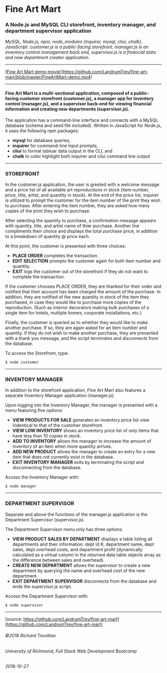 # Fine Art Mart

### A Node.js and MySQL CLI storefront, inventory manager, and department supervisor application

*MySQL, Node.js, npm, node_modules (inquirer, mysql, cliui, chalk), JavaScript. customer.js is a public-facing storefront, manager.js is an inventory control management back end, supervisor.js is a financial stats and new department creator application.*
_________________________________________________

[[Fine Art Mart demo movie](https://github.com/LandrumTrev/fine-art-mart/blob/master/FineArtMart-demo.mp4)](https://github.com/LandrumTrev/fine-art-mart/blob/master/FineArtMart-demo.mp4)

_________________________________________________

#### Fine Art Mart is a multi-sectional application, composed of a public-facing customer storefront (customer.js), a manager app for inventory control (manager.js), and a supervisor back-end for viewing financial information and creating new departments (supervisor.js). 

The application has a command-line interface and connects with a MySQL database (schema and seed file included). Written in JavaScript for Node.js, it uses the following npm packages:

* __mysql__ for database queries, 
* __inquirer__ for command-line input prompts, 
* __cliui__ to format tabluar data output in the CLI, and 
* __chalk__ to color highlight both inquirer and cliui command line output
 
_________________________________________________

### STOREFRONT
In the customer.js application, the user is greeted with a welcome message and a price list of all available art reproductions in stock (item number, price, title, artist, and quantity in stock). At the end of the price list, inquirer is utilized to prompt the customer for the item number of the print they wish to purchase. After entering the item number, they are asked how many copies of the print they wish to purchase. 

After selecting the quantity to purchase, a confirmation message appears with quantity, title, and artist name of thier purchase. Another line compliments their choice and displays the total purchase price, in addition to a breakdown of quantity @ price each.

At this point, the customer is presented with three choices:

* __PLACE ORDER__ completes the transaction.
* __EDIT SELECTION__ prompts the customer again for both item number and quantity.
* __EXIT__ logs the customer out of the storefront if they do not want to complete the transaction.

If the customer chooses PLACE ORDER, they are thanked for their order and notified that their account has been charged the amount of the purchase. In addition, they are notified of the new quantity in stock of the item they purchased, in case they would like to purchase more copies of the reproduction. (Such as interior decorators making bulk purchases of a single item for hotels, multiple homes, corporate installations, etc.)

Finally, the customer is queried as to whether they would like to make another purchase. If so, they are again asked for an item number and quantity. If they do not wish to make another purchase, they are presented with a thank you message, and the script terminates and disconnects from the database.

To access the Storefront, type:
```
$ node customer
```
_________________________________________________

### INVENTORY MANAGER
In addition to the storefront application, Fine Art Mart also features a separate Inventory Manager application (manager.js). 

Upon logging into the Inventory Manager, the manager is presented with a menu featuring five options:

* __VIEW PRODUCTS FOR SALE__ generates an inventory price list view indentical to that of the customer storefront.
* __VIEW LOW INVENTORY__ shows an inventory price list of only items that have less than 10 copies in stock.
* __ADD TO INVENTORY__ allows the manager to increase the amount of inventory of an item when more quantity arrives.
* __ADD NEW PRODUCT__ allows the manager to create an entry for a new item that does not currently exist in the database.
* __EXIT INVENTORY MANAGER__ exits by terminating the script and disconnecting from the database.

Access the Inventory Manager with:
```
$ node manager
```
_________________________________________________

### DEPARTMENT SUPERVISOR
Separate and above the functions of the manager.js application is the Department Supervisor (supervisor.js). 

The Department Supervisor menu only has three options:

* __VIEW PRODUCT SALES BY DEPARTMENT__ displays a table listing all departments and their information: dept id #, department name, dept sales, dept overhead costs, and department profit (dynamically calculated as a virtual column in the returned data table objects array as the difference between sales and overhead).
* __CREATE NEW DEPARTMENT__ allows the supervisor to create a new department by querying the name and overhead cost of the new department.
* __EXIT DEPARTMENT SUPERVISOR__ disconnects from the database and ends the supervisor.js script.

Access the Department Supervisor with:
```
$ node supervisor
```
_________________________________________________

[source: https://github.com/LandrumTrev/fine-art-mart](https://github.com/LandrumTrev/fine-art-mart)

###### ©2018 Richard Trevillian
###### University of Richmond, Full Stack Web Development Bootcamp
###### 2018-10-27